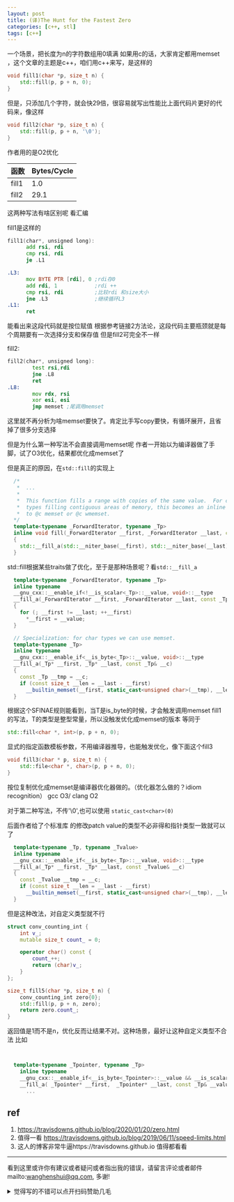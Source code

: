 ```yaml
---
layout: post
title: (译)The Hunt for the Fastest Zero
categories: [c++, stl]
tags: [c++]
---
```

  


一个场景，把长度为n的字符数组用0填满
如果用c的话，大家肯定都用memset ，这个文章的主题是c++，咱们用c++来写，是这样的

```c++
void fill1(char *p, size_t n) {
    std::fill(p, p + n, 0);
}
```

但是，只添加几个字符，就会快29倍，很容易就写出性能比上面代码片更好的代码来，像这样

```c++
void fill2(char *p, size_t n) {
    std::fill(p, p + n, '\0');
}
```

作者用的是O2优化

| 函数 | Bytes/Cycle|
| ---- |---- |
| fill1 | 1.0 |
| fill2 | 29.1 |

这两种写法有啥区别呢
看汇编

fill1是这样的

```asm
fill1(char*, unsigned long):
      add rsi, rdi
      cmp rsi, rdi
      je .L1

.L3:
      mov BYTE PTR [rdi], 0 ;rdi存0
      add rdi, 1            ;rdi ++
      cmp rsi, rdi          ;比较rdi 和size大小
      jne .L3               ;继续循环L3
.L1:
      ret
```
能看出来这段代码就是按位赋值
根据参考链接2方法论，这段代码主要瓶颈就是每个周期要有一次选择分支和保存值
但是fill2可完全不一样

fill2:
```asm
fill2(char*, unsigned long):
        test rsi,rdi
        jne .L8
        ret
.L8:
        mov rdx, rsi
        xor esi, esi
        jmp memset ;尾调用memset
```

这里就不再分析为啥memset要快了。肯定比手写copy要快，有循环展开，且省掉了很多分支选择

但是为什么第一种写法不会直接调用memset呢
作者一开始以为编译器做了手脚，试了O3优化，结果都优化成memset了

但是真正的原因，在`std::fill`的实现上

```c++
  /*
   *  ...
   *
   *  This function fills a range with copies of the same value.  For char
   *  types filling contiguous areas of memory, this becomes an inline call
   *  to @c memset or @c wmemset.
  */
  template<typename _ForwardIterator, typename _Tp>
  inline void fill(_ForwardIterator __first, _ForwardIterator __last, const _Tp& __value)
  {
    std::__fill_a(std::__niter_base(__first), std::__niter_base(__last), __value);
  }
```
std::fill根据某些traits做了优化，至于是那种场景呢？看`std::__fill_a`
```c++
  template<typename _ForwardIterator, typename _Tp>
  inline typename
  __gnu_cxx::__enable_if<!__is_scalar<_Tp>::__value, void>::__type
  __fill_a(_ForwardIterator __first, _ForwardIterator __last, const _Tp& __value)
  {
    for (; __first != __last; ++__first)
      *__first = __value;
  }

  // Specialization: for char types we can use memset.
  template<typename _Tp>
  inline typename
  __gnu_cxx::__enable_if<__is_byte<_Tp>::__value, void>::__type
  __fill_a(_Tp* __first, _Tp* __last, const _Tp& __c)
  {
    const _Tp __tmp = __c;
    if (const size_t __len = __last - __first)
      __builtin_memset(__first, static_cast<unsigned char>(__tmp), __len);
  }

```

根据这个SFINAE规则能看到，当T是is_byte的时候，才会触发调用memset
fill1的写法，T的类型是整型常量，所以没触发优化成memset的版本
等同于
```c++
std::fill<char *, int>(p, p + n, 0);
```

显式的指定函数模板参数，不用编译器推导，也能触发优化，像下面这个fill3

```c++
void fill3(char * p, size_t n) {
    std::file<char *, char>(p, p + n, 0);
}
```
按位复制优化成memset是编译器优化器做的。（优化器怎么做的？idiom recognition） gcc O3/ clang O2


对于第二种写法，不传'\0',也可以使用 `static_cast<char>(0)`

后面作者给了个标准库 的修改patch
value的类型不必非得和指针类型一致就可以了
```c++
  template<typename _Tp, typename _Tvalue>
  inline typename
  __gnu_cxx::__enable_if<__is_byte<_Tp>::__value, void>::__type
  __fill_a(_Tp* __first, _Tp* __last, const _Tvalue& __c)
  {
    const _Tvalue __tmp = __c;
    if (const size_t __len = __last - __first)
      __builtin_memset(__first, static_cast<unsigned char>(__tmp), __len);
  }
```
但是这种改法，对自定义类型就不行
```c++
struct conv_counting_int {
    int v_;
    mutable size_t count_ = 0;

    operator char() const {
        count_++;
        return (char)v_;
    }
};

size_t fill5(char *p, size_t n) {
    conv_counting_int zero{0};
    std::fill(p, p + n, zero);
    return zero.count_;
}
```
返回值是1而不是n，优化反而让结果不对。这种场景，最好让这种自定义类型不合法
比如
```c++


  template<typename _Tpointer, typename _Tp>
    inline typename
    __gnu_cxx::__enable_if<__is_byte<_Tpointer>::__value && __is_scalar<_Tp>::__value, void>::__type
    __fill_a( _Tpointer* __first,  _Tpointer* __last, const _Tp& __value) {
      ...

```


## ref

1. https://travisdowns.github.io/blog/2020/01/20/zero.html
2. 值得一看 https://travisdowns.github.io/blog/2019/06/11/speed-limits.html
3.  这人的博客非常牛逼https://travisdowns.github.io 值得都看看

   

---
看到这里或许你有建议或者疑问或者指出我的错误，请留言评论或者邮件mailto:wanghenshui@qq.com, 多谢! 
<details>
<summary>觉得写的不错可以点开扫码赞助几毛</summary>
<img src="https://wanghenshui.github.io/assets/wepay.png" alt="微信转账">
</details>